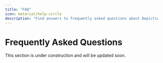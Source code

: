 ```yaml
---
title: "FAQ"
icon: material/help-circle
description: "Find answers to frequently asked questions about Depictio."
---
```


# Frequently Asked Questions

This section is under construction and will be updated soon.

<!-- This section addresses common questions about Depictio. If you don't find an answer to your question here, please check our community forums or open an issue on GitHub.

## FAQ Categories

The FAQ is organized into several categories to help you find answers quickly:

### General Questions

Common questions about what Depictio is, who it's for, and its key features.

[View General FAQ](general.md)

### Installation and Setup

Questions about system requirements, installation methods, and configuration.

[View Installation Guide](../installation/README.md)

### Usage

Questions about creating dashboards, supported data formats, and sharing.

[View Usage Guide](../usage/README.md)

## Getting More Help

If you can't find an answer to your question in the FAQ:

1. **Search the documentation**: Use the search function to find relevant information
2. **Open an issue on GitHub**: For bugs, feature requests, or other technical issues
 -->
